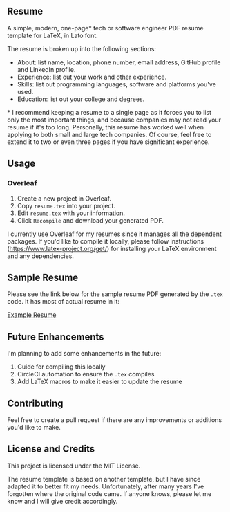 ## Resume

A simple, modern, one-page* tech or software engineer PDF resume template for LaTeX, in Lato font.

The resume is broken up into the following sections:

* About: list name, location, phone number, email address, GitHub profile and LinkedIn profile.
* Experience: list out your work and other experience.
* Skills: list out programming languages, software and platforms you've used.
* Education: list out your college and degrees.

\* I recommend keeping a resume to a single page as it forces you to list only the most important things, and because companies may not read your resume if it's too long. Personally, this resume has worked well when applying to both small and large tech companies. Of course, feel free to extend it to two or even three pages if you have significant experience.

## Usage

### Overleaf

1. Create a new project in Overleaf.
2. Copy `resume.tex` into your project.
3. Edit `resume.tex` with your information.
4. Click `Recompile` and download your generated PDF.

I currently use Overleaf for my resumes since it manages all the dependent packages. If you'd like to compile it locally, please follow instructions (https://www.latex-project.org/get/) for installing your LaTeX environment and any dependencies.

## Sample Resume

Please see the link below for the sample resume PDF generated by the `.tex` code. It has most of actual resume in it:

[Example Resume](https://github.com/dphang/resume/blob/master/resume-example.pdf)

## Future Enhancements

I'm planning to add some enhancements in the future:

1. Guide for compiling this locally
2. CircleCI automation to ensure the `.tex` compiles
3. Add LaTeX macros to make it easier to update the resume

## Contributing

Feel free to create a pull request if there are any improvements or additions you'd like to make.

## License and Credits

This project is licensed under the MIT License.

The resume template is based on another template, but I have since adapted it to better fit my needs. Unfortunately, after many years I've forgotten where the original code came. If anyone knows, please let me know and I will give credit accordingly.
